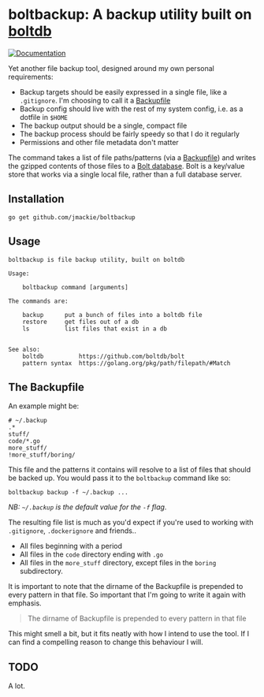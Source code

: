 # boltbackup: A backup utility built on [boltdb][boltdb_gh]

[![Documentation](https://img.shields.io/badge/docs-GoDoc-red.svg)](https://godoc.org/github.com/jmackie/boltbackup)

Yet another file backup tool, designed around my own personal requirements:

- Backup targets should be easily expressed in a single file, like a `.gitignore`. I'm choosing to call it a [Backupfile](#the-backupfile)
- Backup config should live with the rest of my system config, i.e. as a dotfile in `$HOME`
- The backup output should be a single, compact file
- The backup process should be fairly speedy so that I do it regularly
- Permissions and other file metadata don't matter

The command takes a list of file paths/patterns (via a [Backupfile](#the-backupfile)) and writes the gzipped contents of those files to a [Bolt database][boltdb_gh]. Bolt is a key/value store that works via a single local file, rather than a full database server.

## Installation

```
go get github.com/jmackie/boltbackup
```

## Usage

```
boltbackup is file backup utility, built on boltdb

Usage:

	boltbackup command [arguments]

The commands are:

	backup      put a bunch of files into a boltdb file
	restore     get files out of a db
	ls          list files that exist in a db


See also:
	boltdb          https://github.com/boltdb/bolt
	pattern syntax  https://golang.org/pkg/path/filepath/#Match

```

## The Backupfile

An example might be:

```
# ~/.backup
.*
stuff/
code/*.go
more_stuff/
!more_stuff/boring/
```

This file and the patterns it contains will resolve to a list of files that should be backed up. You would pass it to the `boltbackup` command like so:

```
boltbackup backup -f ~/.backup ...
```

*NB: `~/.backup` is the default value for the `-f` flag*.

The resulting file list is much as you'd expect if you're used to working with `.gitignore`, `.dockerignore` and friends..

- All files beginning with a period
- All files in the `code` directory ending with `.go`
- All files in the `more_stuff` directory, except files in the `boring` subdirectory.

It is important to note that the dirname of the Backupfile is prepended to every pattern in that file. So important that I'm going to write it again with emphasis.

> The dirname of Backupfile is prepended to every pattern in that file

This might smell a bit, but it fits neatly with how I intend to use the tool. If I can find a compelling reason to change this behaviour I will.

## TODO

A lot.


[boltdb_gh]: https://github.com/boltdb/bolt

